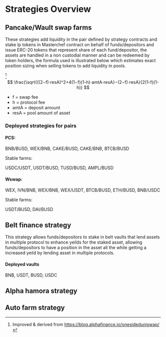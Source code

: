 # Strategies Overview 

## Pancake/Wault swap farms
<!-- These strategies allow depositors to provide liquidity in the token-pair the strategy is deployed and farm cake token by staking the lp tokens in Masterchef tokens. We use Alpha hamora's formula to exactly estimate the position size when adding liquidity to the pool  -->

These strategies add liquidity in the pair defined by strategy contracts and stake lp tokens in Masterchef contract on behalf of  funds/depositors and issue ERC-20 tokens that represent share of each fund/depositor, the assets are handled in a non custodial manner and can be redeemed by token holders, the formula used is illustrated below which estimates exact position sizing when selling tokens to add liquidity in pools.

[^1]$$
\frac{\sqrt{((2−f)⋅resA)^2+4(1−f)(1-h)⋅amtA⋅resA}−(2−f)⋅resA}{2(1-f)(1-h)}  
$$ 

* f = swap fee
* h = protocol fee
* amtA = deposit amount
* resA = pool amount of asset 

[^1]: Improved & derived from https://blog.alphafinance.io/onesideduniswap/



### Deployed strategies for pairs
#### PCS:

BNB/BUSD,
WEX/BNB,
CAKE/BUSD,
CAKE/BNB,
BTCB/BUSD

Stable farms:

USDC/USDT,
USDT/BUSD,
TUSD/BUSD,
AMPL/BUSD

#### Wswap:

WEX,
IVN/BNB,
WEX/BNB,
WEX/USDT,
BTCB/BUSD,
ETH/BUSD, 
BNB/USDC

Stable farms:

USDT/BUSD,
DAI/BUSD



## Belt finance strategy

This strategy allows funds/depositors to stake in belt vaults that lend assets in multiple protocol to enhance yeilds for the staked asset, allowing funds/depositors to have a position in the asset all the while getting a increased yeild by lending asset in multiple protocols. 

#### Deployed vaults
BNB, USDT, BUSD, USDC


## Alpha hamora strategy



## Auto farm strategy 


